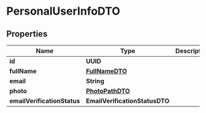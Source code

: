 

# PersonalUserInfoDTO


## Properties

| Name | Type | Description | Notes |
|------------ | ------------- | ------------- | -------------|
|**id** | **UUID** |  |  |
|**fullName** | [**FullNameDTO**](FullNameDTO.md) |  |  |
|**email** | **String** |  |  |
|**photo** | [**PhotoPathDTO**](PhotoPathDTO.md) |  |  [optional] |
|**emailVerificationStatus** | **EmailVerificationStatusDTO** |  |  |



